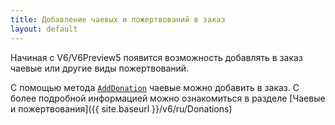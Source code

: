 ```yaml
---
title: Добавление чаевых и пожертвований в заказ
layout: default
---
```

Начиная с V6/V6Preview5 появится возможность добавлять в заказ чаевые или другие виды пожертвований.

С помощью метода [`AddDonation`](https://iiko.github.io/front.api.sdk/v6/html/M_Resto_Front_Api_IOperationService_AddDonation.htm) чаевые можно добавить в заказ.
С более подробной информацией можно ознакомиться в разделе [Чаевые и пожертвования]({{ site.baseurl }}/v6/ru/Donations)